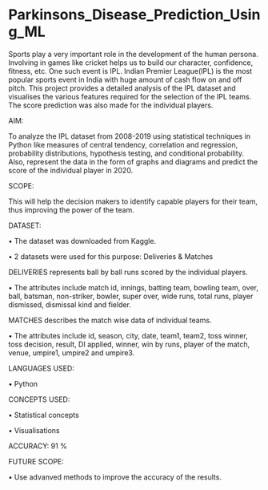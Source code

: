 # Parkinsons_Disease_Prediction_Using_ML

Sports play a very important role in the development of the human persona. Involving in games like cricket helps us to build our character, confidence, fitness, etc. One such event is IPL. Indian Premier League(IPL) is the most popular sports event in India with huge amount of cash flow on and off pitch. This project provides a detailed analysis of the IPL dataset and visualises the various features required for the selection of the IPL teams. The score prediction was also made for the individual players.

AIM:

To analyze the IPL dataset from 2008-2019 using statistical techniques in Python like measures of central tendency, correlation and regression, probability distributions, hypothesis testing, and conditional probability. Also, represent the data in the form of graphs and diagrams and predict the score of the individual player in 2020.


SCOPE:

This will help the decision makers to identify capable players for their team, thus improving the power of the team.


DATASET:

•	The dataset was downloaded from Kaggle.

•	2 datasets were used for this purpose: Deliveries & Matches

DELIVERIES represents ball by ball runs scored by the individual players.

•	The attributes include match id, innings, batting team, bowling team, over, ball, batsman, non-striker, bowler, super over, wide runs, total runs, player dismissed, dismissal kind and fielder.

MATCHES describes the match wise data of individual teams.

•	The attributes include id, season, city, date, team1, team2, toss winner, toss decision, result, DI applied, winner, win by runs, player of the match, venue, umpire1, umpire2 and umpire3.


LANGUAGES USED:

•	Python


CONCEPTS USED:

•	Statistical concepts

•	Visualisations

ACCURACY: 91 %

FUTURE SCOPE:

•	Use advanved methods to improve the accuracy of the results.





